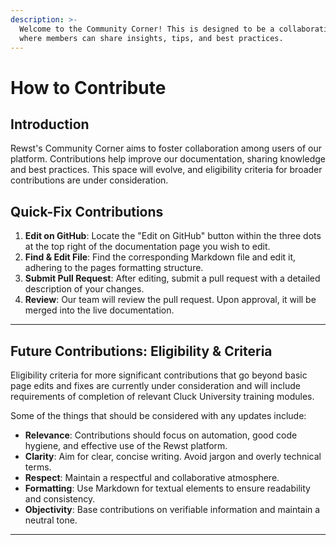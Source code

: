 ```yaml
---
description: >-
  Welcome to the Community Corner! This is designed to be a collaborative space
  where members can share insights, tips, and best practices.
---
```


# How to Contribute

## **Introduction**

Rewst's Community Corner aims to foster collaboration among users of our platform. Contributions help improve our documentation, sharing knowledge and best practices. This space will evolve, and eligibility criteria for broader contributions are under consideration.

## **Quick-Fix Contributions**

1. **Edit on GitHub**: Locate the "Edit on GitHub" button within the three dots at the top right of the documentation page you wish to edit.
2. **Find & Edit File**: Find the corresponding Markdown file and edit it, adhering to the pages formatting structure.
3. **Submit Pull Request**: After editing, submit a pull request with a detailed description of your changes.
4. **Review**: Our team will review the pull request. Upon approval, it will be merged into the live documentation.

***

## **Future Contributions: Eligibility & Criteria**

Eligibility criteria for more significant contributions that go beyond basic page edits and fixes are currently under consideration and will include requirements of completion of relevant Cluck University training modules.

Some of the things that should be considered with any updates include:

* **Relevance**: Contributions should focus on automation, good code hygiene, and effective use of the Rewst platform.
* **Clarity**: Aim for clear, concise writing. Avoid jargon and overly technical terms.
* **Respect**: Maintain a respectful and collaborative atmosphere.
* **Formatting**: Use Markdown for textual elements to ensure readability and consistency.
* **Objectivity**: Base contributions on verifiable information and maintain a neutral tone.

***

##

